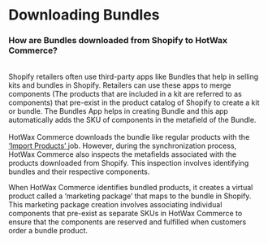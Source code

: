 # Downloading Bundles

### How are Bundles downloaded from Shopify to HotWax Commerce?

\
Shopify retailers often use third-party apps like Bundles that help in selling kits and bundles in Shopify. Retailers can use these apps to merge components (The products that are included in a kit are referred to as components) that pre-exist in the product catalog of Shopify to create a kit or bundle. The Bundles App helps in creating Bundle and this app automatically adds the SKU of components in the metafield of the Bundle.\
\
HotWax Commerce downloads the bundle like regular products with the [‘Import Products’ ](https://docs.hotwax.co/integration-resources-1/how-are-products-downloaded-from-shopify-to-hotwax-commerce/product-download)job. However, during the synchronization process, HotWax Commerce also inspects the metafields associated with the products downloaded from Shopify. This inspection involves identifying bundles and their respective components.

When HotWax Commerce identifies bundled products, it creates a virtual product called a ‘marketing package’ that maps to the bundle in Shopify. This marketing package creation involves associating individual components that pre-exist as separate SKUs in HotWax Commerce to ensure that the components are reserved and fulfilled when customers order a bundle product.
